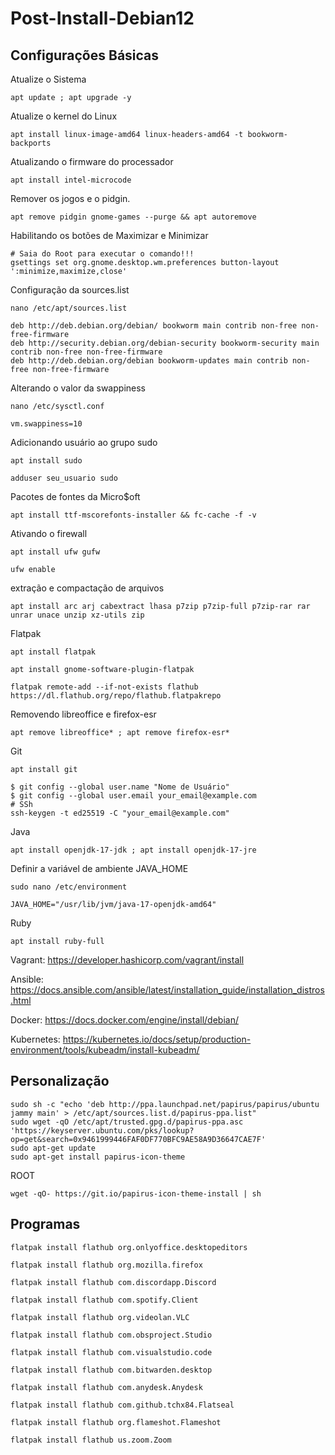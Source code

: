# Post-Install-Debian12

## Configurações Básicas

Atualize o Sistema
```
apt update ; apt upgrade -y
```
Atualize o kernel do Linux
```
apt install linux-image-amd64 linux-headers-amd64 -t bookworm-backports
```

Atualizando o firmware do processador
```
apt install intel-microcode
```

Remover os jogos e o pidgin.
```
apt remove pidgin gnome-games --purge && apt autoremove
```

Habilitando os botões de Maximizar e Minimizar
```
# Saia do Root para executar o comando!!!
gsettings set org.gnome.desktop.wm.preferences button-layout ':minimize,maximize,close'
```

Configuração da sources.list 
```
nano /etc/apt/sources.list
```
```
deb http://deb.debian.org/debian/ bookworm main contrib non-free non-free-firmware
deb http://security.debian.org/debian-security bookworm-security main contrib non-free non-free-firmware
deb http://deb.debian.org/debian bookworm-updates main contrib non-free non-free-firmware
```

Alterando o valor da swappiness
```
nano /etc/sysctl.conf
```
```
vm.swappiness=10
```

Adicionando usuário ao grupo sudo
```
apt install sudo
```
```
adduser seu_usuario sudo
```

Pacotes de fontes da Micro$oft
```
apt install ttf-mscorefonts-installer && fc-cache -f -v
```

Ativando o firewall
```
apt install ufw gufw
```
```
ufw enable
```

extração e compactação de arquivos
```
apt install arc arj cabextract lhasa p7zip p7zip-full p7zip-rar rar unrar unace unzip xz-utils zip
```

Flatpak
```
apt install flatpak
```
```
apt install gnome-software-plugin-flatpak
```
```
flatpak remote-add --if-not-exists flathub https://dl.flathub.org/repo/flathub.flatpakrepo
```

Removendo libreoffice e firefox-esr
```
apt remove libreoffice* ; apt remove firefox-esr*
```

Git
```
apt install git
```
```
$ git config --global user.name "Nome de Usuário"
$ git config --global user.email your_email@example.com
# SSh
ssh-keygen -t ed25519 -C "your_email@example.com"
```

Java
```
apt install openjdk-17-jdk ; apt install openjdk-17-jre
```
Definir a variável de ambiente JAVA_HOME
```
sudo nano /etc/environment
```
```
JAVA_HOME="/usr/lib/jvm/java-17-openjdk-amd64"
```

Ruby
```
apt install ruby-full
```

Vagrant:
https://developer.hashicorp.com/vagrant/install

Ansible:
https://docs.ansible.com/ansible/latest/installation_guide/installation_distros.html

Docker:
https://docs.docker.com/engine/install/debian/

Kubernetes:
https://kubernetes.io/docs/setup/production-environment/tools/kubeadm/install-kubeadm/

## Personalização
```
sudo sh -c "echo 'deb http://ppa.launchpad.net/papirus/papirus/ubuntu jammy main' > /etc/apt/sources.list.d/papirus-ppa.list"
sudo wget -qO /etc/apt/trusted.gpg.d/papirus-ppa.asc 'https://keyserver.ubuntu.com/pks/lookup?op=get&search=0x9461999446FAF0DF770BFC9AE58A9D36647CAE7F'
sudo apt-get update
sudo apt-get install papirus-icon-theme
```
ROOT
```
wget -qO- https://git.io/papirus-icon-theme-install | sh
```

## Programas
```
flatpak install flathub org.onlyoffice.desktopeditors
```
```
flatpak install flathub org.mozilla.firefox
```
```
flatpak install flathub com.discordapp.Discord
```
```
flatpak install flathub com.spotify.Client
```
```
flatpak install flathub org.videolan.VLC
```
```
flatpak install flathub com.obsproject.Studio
```
```
flatpak install flathub com.visualstudio.code
```
```
flatpak install flathub com.bitwarden.desktop
```
```
flatpak install flathub com.anydesk.Anydesk
```
```
flatpak install flathub com.github.tchx84.Flatseal
```
```
flatpak install flathub org.flameshot.Flameshot
```
```
flatpak install flathub us.zoom.Zoom
```
